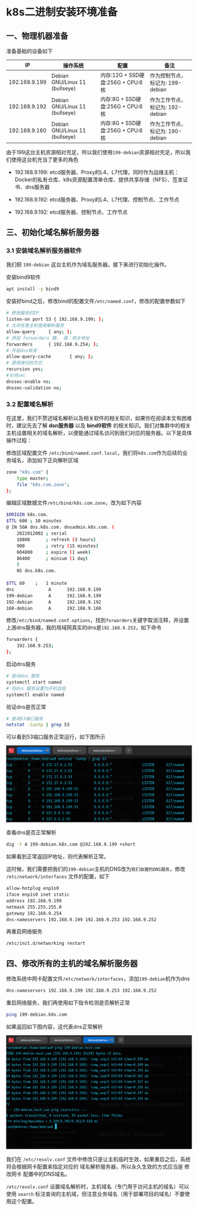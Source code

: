 # k8s二进制安装环境准备

## 一、物理机器准备

准备基础的设备如下

|      IP       |            操作系统            |               配置               |             备注              |
| ------------- | ------------------------------ | -------------------------------- | ----------------------------- |
| 192.168.9.199 | Debian GNU/Linux 11 (bullseye) | 内存:12G + SSD硬盘:256G + CPU:6核 | 作为控制节点，标记为: 199-debian |
| 192.168.9.192 | Debian GNU/Linux 11 (bullseye) | 内存:8G + SSD硬盘:256G + CPU:6核 | 作为工作节点，标记为: 192-debian |
| 192.168.9.160 | Debian GNU/Linux 11 (bullseye) | 内存:8G + SSD硬盘:256G + CPU:6核 | 作为工作节点，标记为: 190-debian |

由于199这台主机资源相对充足，所以我们使用`199-debian`资源相对充足，所以我们使用这台机充当了更多的角色

- 192.168.9.199: etcd服务器、Proxy的L4、L7代理，同时作为运维主机：Docker的私有仓库、k8s资源配置清单仓库、提供共享存储（NFS）、签发证书、dns服务器

- 192.168.9.192: etcd服务器、Proxy的L4、L7代理、控制节点、工作节点

- 192.168.9.192: etcd服务器、控制节点、工作节点

## 三、初始化域名解析服务器

### 3.1 安装域名解析服务器软件

我们把 `199-debian` 这台主机作为域名服务器。接下来进行初始化操作。

安装bind9软件

```bash
apt install -y bind9
```

安装好bind之后，修改bind的配置文件`/etc/named.conf`，修改的配置参数如下

```bash
# 修改服务的IP
listen-on port 53 { 192.168.9.199; };
# 允许任意主机使用解析服务
allow-query     { any; };
# 添加 forwarders 键， 值：网关地址
forwarders      { 192.168.9.254; };
# 开启dns转发
allow-query-cache       { any; };
# 使用递归的方式
recursion yes;
#关闭sec
dnssec-enable no;
dnssec-validation no;
```

### 3.2 配置域名解析

在这里，我们不赘述域名解析以及相关软件的相关知识，如果你在阅读本文有困难时，建议先去了解 **dsn服务器** 以及 **bind9软件** 的相关知识。我们对集群中的相关主机设置相关的域名解析，以便能通过域名访问到我们对应的服务器。以下是具体操作过程：

修改区域配置文件 `/etc/bind/named.conf.local`，我们将`k8s.com`作为后续的业务域名，添加如下正向解析区域

```bash
zone "k8s.com" {
    type master;
    file "k8s.com.zone";
};
```

编辑区域数据文件`/etc/bind/k8s.com.zone`，改为如下内容

```bash
$ORIGIN k8s.com.
$TTL 600 ; 10 minutes
@ IN SOA dns.k8s.com. dnsadmin.k8s.com. (
    2022012002 ; serial
    10800      ; refresh (3 hours)
    900        ; retry (15 minutes)
    604800     ; expire (1 week)
    86400      ; minium (1 day)
    ) 
    NS dns.k8s.com.

$TTL 60    ;   1 minute
dns             A      192.168.9.199
199-debian      A      192.168.9.199
192-debian      A      192.168.9.192
160-debian      A      192.168.9.160
```

修改`/etc/bind/named.conf.options`，找到`forwarders`关键字取消注释，并设置上游dns服务器，我的局域网真实的dns是`192.168.9.253`，如下命令

```bash
forwarders {
    192.168.9.253;
};
```

启动dns服务

```bash
# 启动dns 服务
systemctl start named
# 将dns 服务设置为开机自启
systemctl enable named
```

验证dns是否正常

```bash
# 查询53端口服务
netstat -luntp | grep 53
```

可以看到53端口服务正常运行，如下图所示

![20220916182709](img/20220916182709.png)

查看dns是否正常解析

```bash
dig -t A 199-debian.k8s.com @192.168.9.199 +short
```

如果看到正常返回IP地址，则代表解析正常。

这时候，我们需要把我们的`199-debian`主机的DNS改为`我们自建的DNS服务`，修改 `/etc/network/interfaces` 文件的配置，如下

```bash
allow-hotplug enp1s0
iface enp1s0 inet static
address 192.168.9.199
netmask 255.255.255.0
gateway 192.168.9.254
dns-nameservers 192.168.9.199 192.168.9.253 192.168.9.252
```

再重启网络服务

```bash
/etc/init.d/networking restart
```

## 四、修改所有的主机的域名解析服务器

修改系统中网卡配置文件`/etc/network/interfaces`，添加`199-debian`机作为dns

```bash
dns-nameservers 192.168.9.199 192.168.9.253 192.168.9.252
```

重启网络服务，我们再使用如下指令检测是否解析正常

```bash
ping 199-debian.k8s.com
```

如果返回如下图内容，这代表dns正常解析

![20220916182557](img/20220916182557.png)

我们在 `/etc/resolv.conf` 文件中修改只是让主机临时生效，如果重启之后，系统将会根据网卡配置来指定对应的 域名解析服务器，所以永久生效的方式应当是 修改网卡 配置中的DNS域名。

`/etc/resolv.conf` 设置域名解析时，主机域名（专门用于访问主机的域名）可以使用 `search` 标注查询的主机域，但注意业务域名（用于部署项目的域名）不要使用这个配置。

